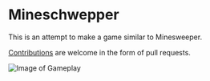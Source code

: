 # Mineschwepper #

This is an attempt to make a game similar to Minesweeper.

[Contributions](https://stackoverflow.com/questions/4384776/how-do-i-contribute-to-others-code-in-github) are welcome in the form of pull requests.

![Image of Gameplay](http://i.imgur.com/h2vXEcf.png)
